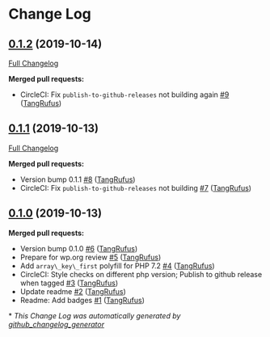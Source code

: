 # Change Log

## [0.1.2](https://github.com/ItinerisLtd/gf-loqate-bank-verification/tree/0.1.2) (2019-10-14)
[Full Changelog](https://github.com/ItinerisLtd/gf-loqate-bank-verification/compare/0.1.1...0.1.2)

**Merged pull requests:**

- CircleCI: Fix `publish-to-github-releases` not building again [\#9](https://github.com/ItinerisLtd/gf-loqate-bank-verification/pull/9) ([TangRufus](https://github.com/TangRufus))

## [0.1.1](https://github.com/ItinerisLtd/gf-loqate-bank-verification/tree/0.1.1) (2019-10-13)
[Full Changelog](https://github.com/ItinerisLtd/gf-loqate-bank-verification/compare/0.1.0...0.1.1)

**Merged pull requests:**

- Version bump 0.1.1 [\#8](https://github.com/ItinerisLtd/gf-loqate-bank-verification/pull/8) ([TangRufus](https://github.com/TangRufus))
- CircleCI: Fix `publish-to-github-releases` not building [\#7](https://github.com/ItinerisLtd/gf-loqate-bank-verification/pull/7) ([TangRufus](https://github.com/TangRufus))

## [0.1.0](https://github.com/ItinerisLtd/gf-loqate-bank-verification/tree/0.1.0) (2019-10-13)
**Merged pull requests:**

- Version bump 0.1.0 [\#6](https://github.com/ItinerisLtd/gf-loqate-bank-verification/pull/6) ([TangRufus](https://github.com/TangRufus))
- Prepare for wp.org review [\#5](https://github.com/ItinerisLtd/gf-loqate-bank-verification/pull/5) ([TangRufus](https://github.com/TangRufus))
- Add `array\_key\_first` polyfill for PHP 7.2 [\#4](https://github.com/ItinerisLtd/gf-loqate-bank-verification/pull/4) ([TangRufus](https://github.com/TangRufus))
-  CircleCI: Style checks on different php version; Publish to github release when tagged [\#3](https://github.com/ItinerisLtd/gf-loqate-bank-verification/pull/3) ([TangRufus](https://github.com/TangRufus))
- Update readme [\#2](https://github.com/ItinerisLtd/gf-loqate-bank-verification/pull/2) ([TangRufus](https://github.com/TangRufus))
- Readme: Add badges [\#1](https://github.com/ItinerisLtd/gf-loqate-bank-verification/pull/1) ([TangRufus](https://github.com/TangRufus))



\* *This Change Log was automatically generated by [github_changelog_generator](https://github.com/skywinder/Github-Changelog-Generator)*